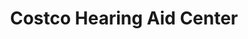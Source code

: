 ---
title: "Costco Hearing Aid Center"
url: /wilsonville/costco-hearing-aid-center/
shop: Hörgeräte
---
